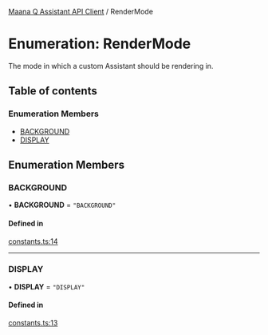 [Maana Q Assistant API Client](../README.md) / RenderMode

# Enumeration: RenderMode

The mode in which a custom Assistant should be rendering in.

## Table of contents

### Enumeration Members

- [BACKGROUND](RenderMode.md#background)
- [DISPLAY](RenderMode.md#display)

## Enumeration Members

### BACKGROUND

• **BACKGROUND** = ``"BACKGROUND"``

#### Defined in

[constants.ts:14](https://github.com/maana-io/q-assistant-client/blob/develop/src/constants.ts#L14)

___

### DISPLAY

• **DISPLAY** = ``"DISPLAY"``

#### Defined in

[constants.ts:13](https://github.com/maana-io/q-assistant-client/blob/develop/src/constants.ts#L13)
